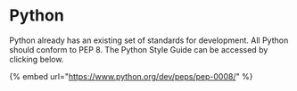 # Python

Python already has an existing set of standards for development. All Python should conform to PEP 8. The Python Style Guide can be accessed by clicking below.

{% embed url="https://www.python.org/dev/peps/pep-0008/" %}



